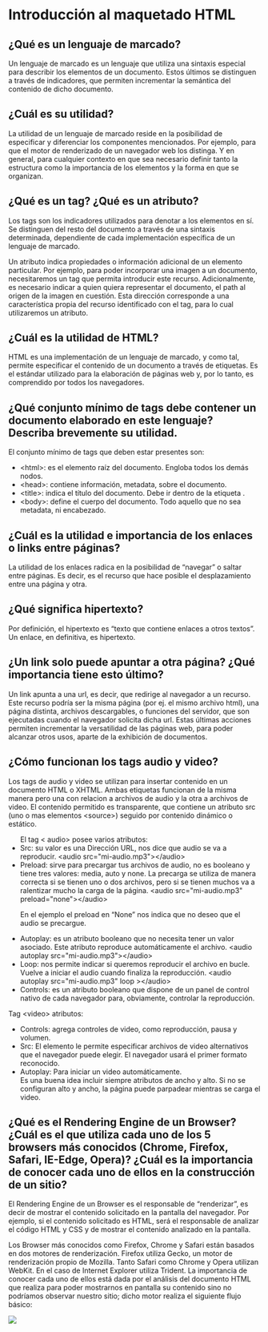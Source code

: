 # Introducción al maquetado HTML

## ¿Qué es un lenguaje de marcado?  

Un lenguaje de marcado es un lenguaje que utiliza una sintaxis especial para describir los elementos de un documento. Estos últimos se distinguen a través de indicadores, que permiten incrementar la semántica del contenido de dicho documento. 

## ¿Cuál es su utilidad?

La utilidad de un lenguaje de marcado reside en la posibilidad de especificar y diferenciar los componentes mencionados. Por ejemplo, para que el motor de renderizado de un navegador web los distinga. Y en general, para cualquier contexto en que sea necesario definir tanto la estructura como la importancia de los elementos y la forma en que se organizan. 

## ¿Qué es un tag? ¿Qué es un atributo?

Los tags son los indicadores utilizados para denotar a los elementos en sí. Se distinguen del resto del documento a través de una sintaxis determinada, dependiente de cada implementación específica de un lenguaje de marcado. 

Un atributo indica propiedades o información adicional de un elemento particular. Por ejemplo, para poder incorporar una imagen a un documento, necesitaremos un tag que permita introducir este recurso. Adicionalmente, es necesario indicar a quien quiera representar el documento, el path al origen de la imagen en cuestión. Esta dirección corresponde a una característica propia del recurso identificado con el tag, para lo cual utilizaremos un atributo.

## ¿Cuál es la utilidad de HTML? 

HTML es una implementación de un lenguaje de marcado, y como tal, permite especificar el contenido de un documento a través de etiquetas. Es el estándar utilizado para la elaboración de páginas web y, por lo tanto, es comprendido por todos los navegadores.  

## ¿Qué conjunto mínimo de tags debe contener un documento elaborado en este lenguaje? Describa brevemente su utilidad.

El conjunto mínimo de tags que deben estar presentes son:
<ul>
 <li>&lt;html>: es el elemento raíz del documento. Engloba todos los demás nodos.</li>
 <li>&lt;head>: contiene información, metadata, sobre el documento. </li>
 <li>&lt;title>: indica el título del documento. Debe ir dentro de la etiqueta <head>. </li>
 <li>&lt;body>: define el cuerpo del documento. Todo aquello que no sea metadata, ni encabezado. </li>
</ul>
 
## ¿Cuál es la utilidad e importancia de los enlaces o links entre páginas?  

La utilidad de los enlaces radica en la posibilidad de “navegar” o saltar entre páginas. Es decir, es el recurso que hace posible el desplazamiento entre una página y otra. 

## ¿Qué significa hipertexto?

Por definición, el hipertexto es “texto que contiene enlaces a otros textos”. Un enlace, en definitiva, es hipertexto. 

## ¿Un link solo puede apuntar a otra página? ¿Qué importancia tiene esto último?

Un link apunta a una url, es decir, que redirige al navegador a un recurso. Este recurso podría ser la misma página (por ej. el mismo archivo html), una página distinta, archivos descargables, o funciones del servidor, que son ejecutadas cuando el navegador solicita dicha url. Estas últimas acciones permiten incrementar la versatilidad de las páginas web, para poder alcanzar otros usos, aparte de la exhibición de documentos.

## ¿Cómo funcionan los tags audio y video?
Los tags de audio y video se utilizan para insertar contenido en un documento HTML o XHTML. Ambas etiquetas funcionan de la misma manera pero una con relacion a archivos de audio y la otra a archivos de video. El contenido permitido es transparente, que contiene un atributo src (uno o mas elementos &lt;source>) seguido por contenido dinámico o estático.
<ul>
El tag &lt; audio> posee varios atributos:
   <li>Src: su valor es una Dirección URL, nos dice que audio se va a reproducir.
&lt;audio src="mi-audio.mp3">&lt;/audio></li>

  <li>Preload: sirve para precargar tus archivos de audio, no es booleano y tiene tres valores: media, auto y none. La precarga se utiliza de manera correcta si se tienen uno o dos archivos, pero si se tienen muchos va a ralentizar mucho la carga de la página.
&lt;audio src="mi-audio.mp3" preload="none">&lt;/audio></li>

En el ejemplo el preload en “None” nos indica que no deseo que el audio se precargue.
  <li>Autoplay: es un atributo booleano que no necesita tener un valor asociado. Este atributo reproduce automáticamente el archivo. 
&lt;audio autoplay src="mi-audio.mp3">&lt;/audio></li>

  <li>Loop: nos permite indicar si queremos reproducir el archivo en bucle. Vuelve a iniciar el audio cuando finaliza la reproducción. 
&lt;audio autoplay src="mi-audio.mp3" loop >&lt;/audio></li>

  <li>Controls: es un atributo booleano que dispone de un panel de control nativo de cada navegador para, obviamente, controlar la reproducción.</li>
</ul>

Tag &lt;video> atributos:
<ul>
 <li>Controls: agrega controles de video, como reproducción, pausa y volumen.</li>
 <li>Src: El elemento <source> le permite especificar archivos de video alternativos que el navegador puede elegir. El navegador usará el primer formato reconocido.</li>
 <li>Autoplay: Para iniciar un video automáticamente.</li>
 Es una buena idea incluir siempre atributos de ancho y alto. Si no se configuran alto y ancho, la página puede parpadear mientras se carga el video.
</ul>
  
## ¿Qué es el Rendering Engine de un Browser? ¿Cuál es el que utiliza cada uno de los 5 browsers más conocidos (Chrome, Firefox, Safari, IE-Edge, Opera)? ¿Cuál es la importancia de conocer cada uno de ellos en la construcción de un sitio?

El Rendering Engine de un Browser es el responsable de “renderizar”, es decir de mostrar el contenido solicitado en la pantalla del navegador. Por ejemplo, si el contenido solicitado es HTML, será el responsable de analizar el código HTML y CSS y de mostrar el contenido analizado en la pantalla.

Los Browser más conocidos como Firefox, Chrome y Safari están basados en dos motores de renderización. Firefox utiliza Gecko, un motor de renderización propio de Mozilla. Tanto Safari como Chrome y Opera utilizan WebKit. En el caso de Internet Explorer utiliza Trident. 
La importancia de conocer cada uno de ellos está dada por el análisis del documento HTML que realiza para poder mostrarnos en pantalla su contenido sino no podríamos observar nuestro sitio; dicho motor realiza el siguiente flujo básico:

![](https://2.bp.blogspot.com/-sYd9VsZVp3A/V8OrSo1w3LI/AAAAAAAACq0/dz6AAsOo_D8pGykDzQ1bDkVd65Tuchs6QCEw/s1600/4.jpg)
